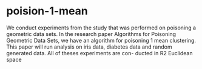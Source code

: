 # poision-1-mean
We conduct experiments from the study that was performed on poisoning a geometric data sets. In the research paper Algorithms for Poisoning Geometric Data Sets, we have an algorithm for poisoning 1 mean clustering. This paper will run analysis on iris data, diabetes data and random generated data. All of theses experiments are con- ducted in R2 Euclidean space

